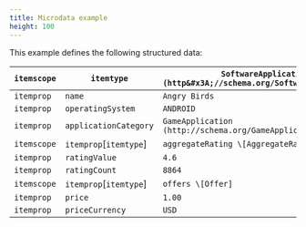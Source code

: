 ```yaml
---
title: Microdata example
height: 100
---
```

This example defines the following structured data:

| `itemscope` | `itemtype`              | `SoftwareApplication (http&#x3A;//schema.org/SoftwareApplication)`   |
| ----------- | ----------------------- | -------------------------------------------------------------------- |
| `itemprop`  | `name`                  | `Angry Birds `                                                       |
| `itemprop`  | `operatingSystem`       | `ANDROID`                                                            |
| `itemprop`  | `applicationCategory`   | `GameApplication (http://schema.org/GameApplication)`                |
| `itemscope` | `itemprop`\[`itemtype`] | `aggregateRating \[AggregateRating]`                                 |
| `itemprop`  | `ratingValue`           | `4.6`                                                                |
| `itemprop`  | `ratingCount`           | `8864`                                                               |
| `itemscope` | `itemprop`\[`itemtype`] | `offers \[Offer]`                                                    |
| `itemprop`  | `price`                 | `1.00`                                                               |
| `itemprop`  | `priceCurrency`         | `USD`                                                                |
